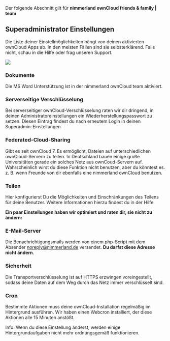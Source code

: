 <div class="alert alert-info">
Der folgende Abschnitt gilt für <strong>nimmerland ownCloud friends & family | team</strong>
</div>

## Superadministrator Einstellungen

Die Liste deiner Einstellmöglichkeiten hängt von deinen aktivierten ownCloud Apps ab. In den meisten Fällen sind sie selbsterklärend. Falls nicht, schau in die Hilfe oder frag unseren Support.

![](nila-oc8-friends-ersteinrichtung-Dateien/img00017.PNG)

### Dokumente

Die MS Word Unterstützung ist in der nimmerland ownCloud team aktiviert.

### Serverseitige Verschlüsselung

Bei serverseitiger ownCloud-Verschlüsselung raten wir dir dringend, in deinen Administratoreinstellungen ein Wiederherstellungspasswort zu setzen. Diesen Eintrag findest du nach erneutem Login in deinen Superadmin-Einstellungen.

### Federated-Cloud-Sharing

Gibt es seit ownCloud 7\. Es ermöglicht, Dateien auf unterschiedlichen ownCloud-Servern zu teilen. In Deutschland bauen einige große Universitäten gerade ein solches Netz aus ownCoud-Servern auf. Wahrscheinlich wirst du diese Funktion nicht benutzen, aber du könntest es. z. B. wenn Freunde von dir ebenfalls eine nimmerland ownCloud benutzen.

### Teilen

Hier konfigurierst Du die Möglichkeiten und Einschränkungen des Teilens für deine Benutzer. Weitere Informationen hierzu findest du in der Hilfe.

**Ein paar Einstellungen haben wir optimiert und raten dir, sie nicht zu ändern:**

### E-Mail-Server

Die Benachrichtigungsmails werden von einem php-Script mit dem Absender noreply@nimmerland.de  versendet. **Du darfst diese Adresse nicht ändern**.

### Sicherheit

Die Transportverschlüsselung ist auf HTTPS erzwingen voreingestellt, sodass deine Daten auf dem Weg durch das Netz immer verschlüsselt sind.

### Cron

Bestimmte Aktionen muss deine ownCloud-Installation regelmäßig im Hintergrund ausführen. Wir haben einen Webcron installiert, der diese Aktionen alle 15 Minuten anstößt.

Info: Wenn du diese Einstellung änderst, werden einige Hintergrundaufgaben nicht mehr ordnungsgemäß funktionieren.